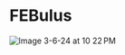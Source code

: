 # FEBulus

![Image 3-6-24 at 10 22 PM](https://github.com/Mashael-M/FEBulus/assets/108432621/e7f8ab27-d5c2-4601-91cd-260adb610c44)
